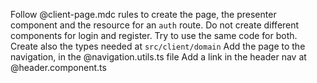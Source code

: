Follow @client-page.mdc rules to create the page, the presenter component and the resource for an `auth` route. 
Do not create different components for login and register. Try to use the same code for both.
Create also the types needed at `src/client/domain`
Add the page to the navigation, in the @navigation.utils.ts file
Add a link in the header nav at @header.component.ts